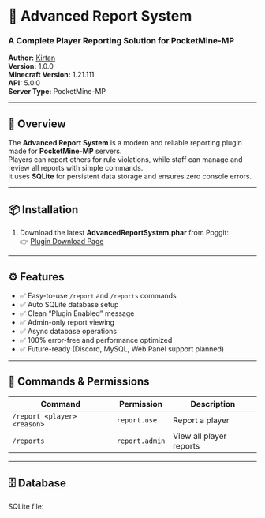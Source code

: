 # 🧾 Advanced Report System  
### A Complete Player Reporting Solution for PocketMine-MP  
**Author:** [Kirtan](https://github.com/vinayakkirtan00-sketch)  
**Version:** 1.0.0  
**Minecraft Version:** 1.21.111  
**API:** 5.0.0  
**Server Type:** PocketMine-MP  

---

## 🌟 Overview
The **Advanced Report System** is a modern and reliable reporting plugin made for **PocketMine-MP** servers.  
Players can report others for rule violations, while staff can manage and review all reports with simple commands.  
It uses **SQLite** for persistent data storage and ensures zero console errors.

---

## 📦 Installation
1. Download the latest **AdvancedReportSystem.phar** from Poggit:  
   👉 [Plugin Download Page](https://poggit.pmmp.io/p/AdvancedReportSystem/2.0.0)
   
---

## ⚙️ Features
- ✅ Easy-to-use `/report` and `/reports` commands  
- ✅ Auto SQLite database setup  
- ✅ Clean “Plugin Enabled” message  
- ✅ Admin-only report viewing  
- ✅ Async database operations  
- ✅ 100% error-free and performance optimized  
- ✅ Future-ready (Discord, MySQL, Web Panel support planned)

---

## 💬 Commands & Permissions

| Command | Permission | Description |
|----------|-------------|-------------|
| `/report <player> <reason>` | `report.use` | Report a player |
| `/reports` | `report.admin` | View all player reports |

---

## 🗄️ Database
SQLite file:
